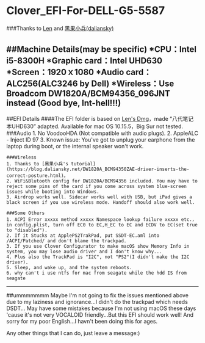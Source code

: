 # Clover_EFI-For-DELL-G5-5587

###Thanks to [Len](http://i.pcbeta.com/space-uid-4532202.html) and [黑果小兵(daliansky)](https://daliansky.net)

##Machine Details(may be specific)
*CPU：Intel i5-8300H
*Graphic card：Intel UHD630
*Screen：1920ｘ1080
*Audio card：ALC256(ALC3246 by Dell)
*Wireless：Use Broadcom DW1820A/BCM94356_096JNT instead (Good bye, Int-hell!!!)
----
##EFI Details
####The EFI folder is based on [Len's Dmg](http://bbs.pcbeta.com/viewthread-1858946-1-1.html)，made “八代笔记本UHD630” adapted. Available for mac OS 10.15.5，Big Sur not tested.
    ###Audio
    1. No VoodooHDA (Not compatible with audio plugs).
    2. AppleALC - Inject ID 97
    3. Known issue: You've got to unplug your earphone from the laptop during boot, or the internal speaker won't work.
   
    ###Wireless
    1. Thanks to [黑果小兵's tutorial](https://blog.daliansky.net/DW1820A_BCM94350ZAE-driver-inserts-the-correct-posture.html)。
    2. WiFi&Blutooth config for DW1820A/BCM94356 included. You may have to reject some pins of the card if you come across system blue-screen issues while booting into Windows.
    3. Airdrop works well. Sidecar works well with USB, but iPad gives a black screen if you use wireless mode. Handoff should also work well. 

    ###Some Others
    1. ACPI Error xxxxx method xxxxx Namespace lookup failure xxxxx etc.，in config.plist, turn off EC0 to EC,H_EC to EC and ECDV to EC(set true to "disabled").
    2. If it Stucks at ApplePS2TrakPad, put SSDT-EC.aml into /ACPI/Patched/ and don't blame the trackpad.
    3. If you use Clover Configurator to make macOS show Memory Info in system, you may lose audio driver and I don't know why...
    4. Plus also the TrackPad is "I2C", not "PS2"(I didn't make the I2C driver).
    5. Sleep, and wake up, and the system reboots.
    6. why can't i use ntfs for mac from seagate while the hdd IS from seagate

----

##ummmmmmm
Maybe I'm not going to fix the issues mentioned above due to my laziness and ignorance...I didn't do the trackpad which needs DSDT...
May have some mistakes because I'm not using macOS these days 'cause it's not very VOCALOID friendly...But this EFI should work well!
And sorry for my poor English...I havn't been doing this for ages.

Any other things that I can do, just leave a message:)